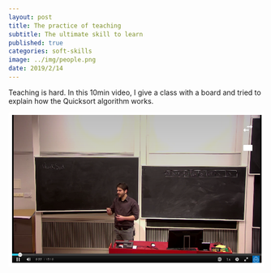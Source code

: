 ```yaml
---
layout: post
title: The practice of teaching
subtitle: The ultimate skill to learn
published: true
categories: soft-skills
image: ../img/people.png
date: 2019/2/14
---
```


Teaching is hard. In this 10min video, I give a class with a board and tried to explain how the Quicksort algorithm works.

<a href="https://play.kth.se/media/C%C3%A9sar+S+%2803+10+2019%29+-+G7/0_mdpi8fsb" rel="Quicksort in explained in 15min">![](../img/class.png)</a>


